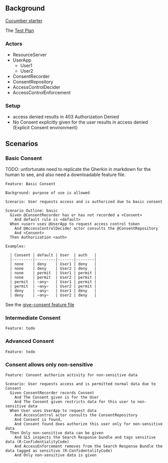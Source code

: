 
## Background

[Cucumber starter](https://cucumber.io/docs/gherkin/reference/)

The [Test Plan](TestPlan-theTestPlan.html)

### Actors

- ResourceServer
- UserApp
  - User1
  - User2
- ConsentRecorder
- ConsentRepository
- AccessControlDecider
- AccessControlEnforcement

### Setup

- access denied results in 403 Authorization Denied
- No Consent explicitly given for the user results in access denied (Explicit Consent environment)

## Scenarios

### Basic Consent

TODO: unfortunate need to replicate the Gherkin in markdown for the human to see, and also need a downloadable feature file.

```Gherkin
Feature: Basic Consent 

Background: purpose of use is allowed

Scenario: User requests access and is authorized due to basic consent 

Scenario Outline: basic
  Given @ConsentRecorder has or has not recorded a <Consent>
    And default rule is <default>
  When <user> uses @UserApp to request access control token
    And @AccessControlDecider actor consults the @ConsentRepository
    And <Consent> 
  Then Authorization <auth>

Examples:

  | Consent | default | User  | auth   |
  |---------|---------|-------|--------|
  | none    | deny    | User1 | deny   |
  | none    | deny    | User2 | deny   |
  | none    | permit  | User1 | permit |
  | none    | permit  | User2 | permit |
  | permit  | ~any~   | User1 | permit |
  | permit  | ~any~   | User2 | permit |
  | deny    | ~any~   | User1 | deny   |
  | deny    | ~any~   | User2 | deny   |

```

See the [give-consent feature file](give-consent.feature)

### Intermediate Consent

```Gherkin
Feature: todo
```

### Advanced Consent

```Gherkin
Feature: todo
```

### Consent allows only non-sensitive

```Gherkin
Feature: Consent authorize activity for non-sensitive data

Scenario: User requests access and is permitted normal data due to Consent 
  Given ConsentRecorder records Consent
    And The Consent given is for the User
    And The Consent given restricts data for this user to non-sensitive data
  When User uses UserApp to request data
    And AccessControl actor consults the ConsentRepository
    And Consent is found, 
    And Consent found does authorize this user only for non-sensitive data
  Then Only non-sensitive data can be given
    And SLS inspects the Search Response bundle and tags sensitive data (R-ConfidentialityCode)
    And AccessEnforcement removes from the Search Response Bundle the data tagged as sensitive (R-ConfidentalityCode)
    And Only non-sensitive data is given
```
